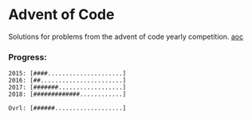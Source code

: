 # Advent of Code

Solutions for problems from the advent of code yearly competition. [aoc]()

### Progress:

```
2015: [####.....................]
2016: [##.......................]
2017: [#######..................]
2018: [#############............]

Ovrl: [######...................]
```

